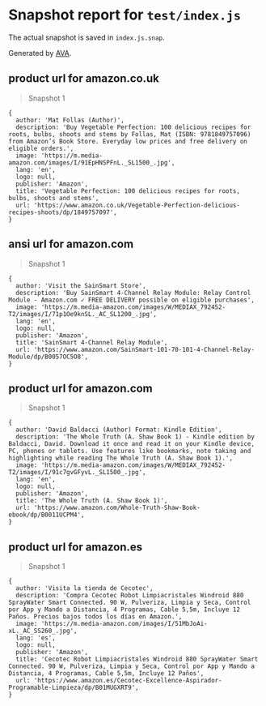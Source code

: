 # Snapshot report for `test/index.js`

The actual snapshot is saved in `index.js.snap`.

Generated by [AVA](https://avajs.dev).

## product url for amazon.co.uk

> Snapshot 1

    {
      author: 'Mat Follas (Author)',
      description: 'Buy Vegetable Perfection: 100 delicious recipes for roots, bulbs, shoots and stems by Follas, Mat (ISBN: 9781849757096) from Amazon’s Book Store. Everyday low prices and free delivery on eligible orders.',
      image: 'https://m.media-amazon.com/images/I/91EpHNSPFnL._SL1500_.jpg',
      lang: 'en',
      logo: null,
      publisher: 'Amazon',
      title: 'Vegetable Perfection: 100 delicious recipes for roots, bulbs, shoots and stems',
      url: 'https://www.amazon.co.uk/Vegetable-Perfection-delicious-recipes-shoots/dp/1849757097',
    }

## ansi url for amazon.com

> Snapshot 1

    {
      author: 'Visit the SainSmart Store',
      description: 'Buy SainSmart 4-Channel Relay Module: Relay Control Module - Amazon.com ✓ FREE DELIVERY possible on eligible purchases',
      image: 'https://m.media-amazon.com/images/W/MEDIAX_792452-T2/images/I/71p1Oe9knSL._AC_SL1200_.jpg',
      lang: 'en',
      logo: null,
      publisher: 'Amazon',
      title: 'SainSmart 4-Channel Relay Module',
      url: 'https://www.amazon.com/SainSmart-101-70-101-4-Channel-Relay-Module/dp/B0057OC5O8',
    }

## product url for amazon.com

> Snapshot 1

    {
      author: 'David Baldacci (Author) Format: Kindle Edition',
      description: 'The Whole Truth (A. Shaw Book 1) - Kindle edition by Baldacci, David. Download it once and read it on your Kindle device, PC, phones or tablets. Use features like bookmarks, note taking and highlighting while reading The Whole Truth (A. Shaw Book 1).',
      image: 'https://m.media-amazon.com/images/W/MEDIAX_792452-T2/images/I/91c7gvGFyvL._SL1500_.jpg',
      lang: 'en',
      logo: null,
      publisher: 'Amazon',
      title: 'The Whole Truth (A. Shaw Book 1)',
      url: 'https://www.amazon.com/Whole-Truth-Shaw-Book-ebook/dp/B0011UCPM4',
    }

## product url for amazon.es

> Snapshot 1

    {
      author: 'Visita la tienda de Cecotec',
      description: 'Compra Cecotec Robot Limpiacristales Windroid 880 SprayWater Smart Connected. 90 W, Pulveriza, Limpia y Seca, Control por App y Mando a Distancia, 4 Programas, Cable 5,5m, Incluye 12 Paños. Precios bajos todos los días en Amazon.',
      image: 'https://m.media-amazon.com/images/I/51MbJoAi-xL._AC_SS260_.jpg',
      lang: 'es',
      logo: null,
      publisher: 'Amazon',
      title: 'Cecotec Robot Limpiacristales Windroid 880 SprayWater Smart Connected. 90 W, Pulveriza, Limpia y Seca, Control por App y Mando a Distancia, 4 Programas, Cable 5,5m, Incluye 12 Paños',
      url: 'https://www.amazon.es/Cecotec-Excellence-Aspirador-Programable-Limpieza/dp/B01MUGXRT9',
    }
